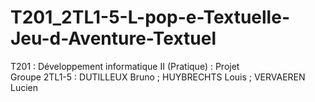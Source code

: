 # T201_2TL1-5-L-pop-e-Textuelle-Jeu-d-Aventure-Textuel
T201 : Développement informatique II (Pratique) : Projet  
Groupe 2TL1-5 : DUTILLEUX Bruno ; HUYBRECHTS Louis ; VERVAEREN Lucien
